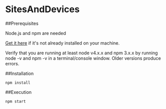 # SitesAndDevices

##Prerequisites

Node.js and npm are needed

<a href="https://docs.npmjs.com/getting-started/installing-node" target="_blank" title="Installing Node.js and updating npm">
Get it here</a> if it's not already installed on your machine.

Verify that you are running at least node v4.x.x and npm 3.x.x by running node -v and npm -v in a terminal/console window. Older versions produce errors.

##Installation

```shell
npm install
```

##Execution

```shell
npm start
```
